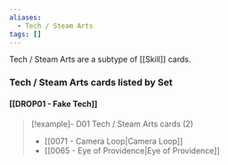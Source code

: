 ```yaml
---
aliases:
  - Tech / Steam Arts
tags: []
---
```

Tech / Steam Arts are a subtype of [[Skill]] cards.


### Tech / Steam Arts cards listed by Set

#### [[DROP01 - Fake Tech]]  

> [!example]- D01 Tech / Steam Arts cards (2)
>  - [[0071 - Camera Loop|Camera Loop]]
>  - [[0065 - Eye of Providence|Eye of Providence]]
